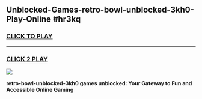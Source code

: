 
## Unblocked-Games-retro-bowl-unblocked-3kh0-Play-Online #hr3kq
<h3>
<a href="https://news.freeplayer.one?title=retro-bowl-unblocked-3kh0&ref=3">CLICK TO PLAY</a></h3>
<hr>

<h3>
<a href="https://news.freeplayer.one?title=retro-bowl-unblocked-3kh0&ref=3">CLICK 2 PLAY</a>
  
</h3>

<a href="https://news.freeplayer.one?title=retro-bowl-unblocked-3kh0&ref=3"><img src="https://clearcache.store/games.png"></a>


**retro-bowl-unblocked-3kh0 games unblocked: Your Gateway to Fun and Accessible Online Gaming**

